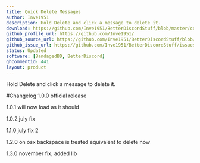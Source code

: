 ```yaml
---
title: Quick Delete Messages
author: Inve1951
description: Hold Delete and click a message to delete it.
download: https://github.com/Inve1951/BetterDiscordStuff/blob/master/coffee/QuickDeleteMessages.plugin.coffee
github_profile_url: https://github.com/Inve1951/
github_source_url: https://github.com/Inve1951/BetterDiscordStuff/blob/master/coffee/QuickDeleteMessages.plugin.coffee
github_issue_url: https://github.com/Inve1951/BetterDiscordStuff/issues
status: Updated
software: [BandagedBD, BetterDiscord]
ghcommentid: 441
layout: product
---
```

Hold Delete and click a message to delete it.

#Changelog
1.0.0
official release

1.0.1
will now load as it should

1.0.2
july fix

1.1.0
july fix 2

1.2.0
on osx backspace is treated equivalent to delete now

1.3.0
november fix, added lib